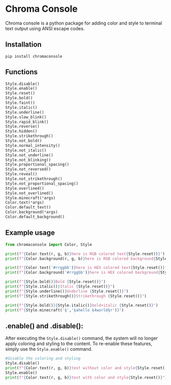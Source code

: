 # Chroma Console

Chroma console is a python package for adding color and style to terminal text output using ANSI escape codes.

## Installation

```shell
pip install chromaconsole
```

## Functions
```python
Style.disable()
Style.enable()
Style.reset()
Style.bold()
Style.faint()
Style.italic()
Style.underline()
Style.slow_blink()
Style.rapid_blink()
Style.reverse()
Style.hidden()
Style.strikethrough()
Style.not_bold()
Style.normal_intensity()
Style.not_italic()
Style.not_underline()
Style.not_blinking()
Style.proportional_spacing()
Style.not_reversed()
Style.reveal()
Style.not_strikethrough()
Style.not_proportional_spacing()
Style.overlined()
Style.not_overlined()
Style.minecraft(*args)
Color.text(*args)
Color.default_text()
Color.background(*args)
Color.default_background()
```

## Example usage

```python
from chromaconsole import Color, Style

print(f"{Color.text(r, g, b)}here is RGB colored text{Style.reset()}")
print(f"{Color.background(r, g, b)}here is RGB colored background{Style.reset()}")

print(f"{Color.text('#rrggbb')}here is HEX colored text{Style.reset()}")
print(f"{Color.background('#rrggbb')}here is HEX colored background{Style.reset()}")

print(f"{Style.bold()}Bold {Style.reset()}")
print(f"{Style.italic()}Italic {Style.reset()}")
print(f"{Style.underline()}Underline {Style.reset()}")
print(f"{Style.strikethrough()}Strikethrough {Style.reset()}")

print(f"{Style.bold()}{Style.italic()}bold+italic {Style.reset()}")
print(f"{Style.minecraft('§','§ahello §4world§r')}")
```

## .enable() and .disable():

After executing the `Style.disable()` command, the system will no longer apply coloring and styling to the content. To re-enable these features, simply use the `Style.enable()` command.

```python
#disable the coloring and styling
Style.disable()
print(f"{Color.text(r, g, b)}text without color and style{Style.reset()}")
Style.enable()
print(f"{Color.text(r, g, b)}text with color and style{Style.reset()}")
```